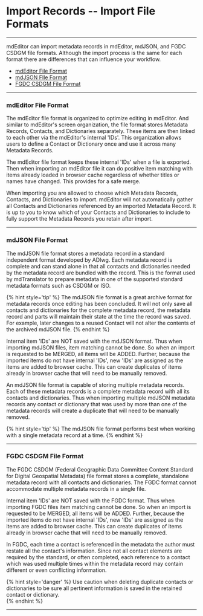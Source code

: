 # Import Records -- Import File Formats
---

mdEditor can import metadata records in mdEditor, mdJSON, and FGDC CSDGM file formats.  Although the import process is the same for each format there are differences that can influence your workflow.

* [mdEditor File Format](#mdeditor-file-format)
* [mdJSON FIle Format](#mdjson-file-format)
* [FGDC CSDGM File Format](#fgdc-csdgm-file-format)

---

### mdEditor File Format

The mdEditor file format is organized to optimize editing in mdEditor.  And similar to mdEditor's screen organization, the file format stores <span class="md-panel">Metadata Records</span>, <span class="md-panel">Contacts</span>, and <span class="md-panel">Dictionaries</span> separately.  These items are then linked to each other via the mdEditor's internal 'IDs'.  This organization allows users to define a  <span class="md-panel">Contact</span> or <span class="md-panel">Dictionary</span> once and use it across many <span class="md-panel">Metadata Records</span>. 

The mdEditor file format keeps these internal 'IDs' when a file is exported.  Then when importing an mdEditor file it can do positive item matching with items already loaded in browser cache regardless of whether titles or names have changed.  This provides for a safe merge. 
  
When importing you are allowed to choose which <span class="md-panel">Metadata Records</span>, <span class="md-panel">Contacts</span>, and <span class="md-panel">Dictionaries</span> to import.  mdEditor will not automatically gather all <span class="md-panel">Contacts</span> and <span class="md-panel">Dictionaries</span> referenced by an imported <span class="md-panel">Metadata Record</span>.  It is up to you to know which of your <span class="md-panel">Contacts</span> and <span class="md-panel">Dictionaries</span> to include to fully support the <span class="md-panel">Metadata Records</span> you retain after import. 

---

### mdJSON File Format

The mdJSON file format stores a metadata record in a standard independent format developed by ADIwg.  Each metadata record is complete and can stand alone in that all contacts and dictionaries needed by the metadata record are bundled with the record.  This is the format used by mdTranslator to prepare metadata in one of the supported standard metadata formats such as CSDGM or ISO. 

{% hint style='tip' %}
  The mdJSON file format is a great archive format for metadata records once editing has been concluded.  It will not only save all contacts and dictionaries for the complete metadata record, the metadata record and parts will maintain their state at the time the record was saved.  For example, later changes to a reused <span class="md-panel">Contact</span> will not alter the contents of the archived mdJSON file.
{% endhint %} 

Internal item 'IDs' are NOT saved with the mdJSON format.  Thus when importing mdJSON files, item matching cannot be done.  So when an import is requested to be MERGED, all items will be ADDED.  Further, because the imported items do not have internal 'IDs', new 'IDs' are assigned as the items are added to browser cache.  This can create duplicates of items already in browser cache that will need to be manually removed.  

An mdJSON file format is capable of storing multiple metadata records.  Each of these metadata records is a complete metadata record with all its contacts and dictionaries.  Thus when importing multiple mdJSON metadata records any contact or dictionary that was used by more than one of the metadata records will create a duplicate that will need to be manually removed.

{% hint style='tip' %}
  The mdJSON file format performs best when working with a single metadata record at a time.
{% endhint %}

---

### FGDC CSDGM File Format

The FGDC CSDGM (Federal Geographic Data Committee Content Standard for Digital Geospatial Metadata) file format stores a complete, standalone metadata record with all contacts and dictionaries.  The FGDC format cannot accommodate multiple metadata records in a single file. 

Internal item 'IDs' are NOT saved with the FGDC format.  Thus when importing FGDC files item matching cannot be done.  So when an import is requested to be MERGED, all items will be ADDED.  Further, because the imported items do not have internal 'IDs', new 'IDs' are assigned as the items are added to browser cache.  This can create duplicates of items already in browser cache that will need to be manually removed.   

In FGDC, each time a contact is referenced in the metadata the author must restate all the contact's information.  Since not all contact elements are required by the standard, or often completed, each reference to a contact which was used multiple times within the metadata record may contain different or even conflicting information.  

{% hint style='danger' %}
  Use caution when deleting duplicate contacts or dictionaries to be sure all pertinent information is saved in the retained contact or dictionary.  
{% endhint %}

---
